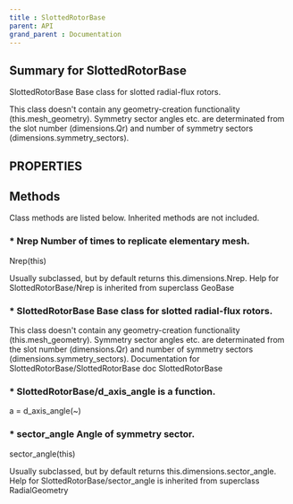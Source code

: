```yaml
---
title : SlottedRotorBase
parent: API
grand_parent : Documentation
---
```

## Summary for SlottedRotorBase
SlottedRotorBase Base class for slotted radial-flux rotors.

This class doesn't contain any geometry-creation functionality
(this.mesh_geometry). Symmetry sector angles etc. are determinated
from the slot number (dimensions.Qr) and number of symmetry sectors
(dimensions.symmetry_sectors).
## PROPERTIES
## Methods
Class methods are listed below. Inherited methods are not included.
### * Nrep Number of times to replicate elementary mesh.

Nrep(this)

Usually subclassed, but by default returns
this.dimensions.Nrep.
Help for SlottedRotorBase/Nrep is inherited from superclass GeoBase

### * SlottedRotorBase Base class for slotted radial-flux rotors.

This class doesn't contain any geometry-creation functionality
(this.mesh_geometry). Symmetry sector angles etc. are determinated
from the slot number (dimensions.Qr) and number of symmetry sectors
(dimensions.symmetry_sectors).
Documentation for SlottedRotorBase/SlottedRotorBase
doc SlottedRotorBase

### * SlottedRotorBase/d_axis_angle is a function.
a = d_axis_angle(~)

### * sector_angle Angle of symmetry sector.

sector_angle(this)

Usually subclassed, but by default returns
this.dimensions.sector_angle.
Help for SlottedRotorBase/sector_angle is inherited from superclass RadialGeometry

